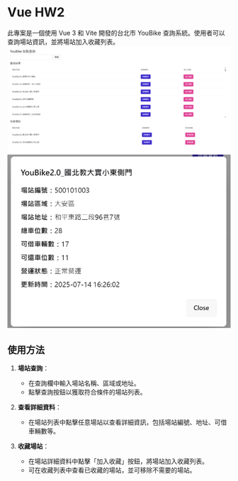 # Vue HW2

此專案是一個使用 Vue 3 和 Vite 開發的台北市 YouBike 查詢系統。使用者可以查詢場站資訊，並將場站加入收藏列表。
![perviewImg1](https://github.com/JerryJack121/Vue-HW2/blob/main/docs/imgs/img_1.png?raw=true)
![perviewImg2](https://github.com/JerryJack121/Vue-HW2/blob/main/docs/imgs/img_2.png?raw=true)

## 使用方法

1. **場站查詢**：
   - 在查詢欄中輸入場站名稱、區域或地址。
   - 點擊查詢按鈕以獲取符合條件的場站列表。

2. **查看詳細資料**：
   - 在場站列表中點擊任意場站以查看詳細資訊，包括場站編號、地址、可借車輛數等。

3. **收藏場站**：
   - 在場站詳細資料中點擊「加入收藏」按鈕，將場站加入收藏列表。
   - 可在收藏列表中查看已收藏的場站，並可移除不需要的場站。
